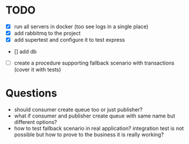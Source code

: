 # TODO

- [x] run all servers in docker (too see logs in a single place)
- [x] add rabbitmq to the project
- [x] add supertest and configure it to test express
- [] add db 
- [ ] create a procedure supporting fallback scenario with transactions (cover it with tests)

# Questions

- should consumer create queue too or just publisher?
- what if consumer and publisher create queue with same name but different options?
- how to test fallback scenario in real application? integration test is not possible but how to prove to the business it is really working?

